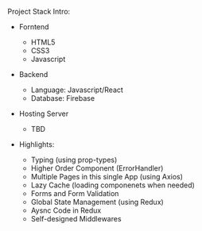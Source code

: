 <p>Project Stack Intro:<P>

+ Forntend
  + HTML5
  + CSS3
  + Javascript

+ Backend
  + Language: Javascript/React
  + Database: Firebase

+ Hosting Server
  + TBD

+ Highlights:
  + Typing (using prop-types)
  + Higher Order Component (ErrorHandler)
  + Multiple Pages in this single App (using Axios)
  + Lazy Cache (loading componenets when needed)
  + Forms and Form Validation
  + Global State Management (using Redux)
  + Aysnc Code in Redux
  + Self-designed Middlewares